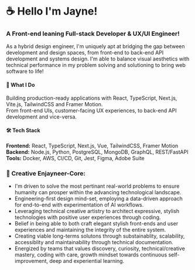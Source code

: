 
<div>
    <div className="max-w-4xl mx-auto p-8">
        <h1 className="text-3xl font-bold text-gray-900 leading-relaxed">☕️ Hello I'm Jayne! </h1>
        <h3>A Front-end leaning Full-stack Developer & UX/UI Engineer!</h3>
    </div>
    <div>
        <p className="text-gray-800 leading-relaxed">
           As a hybrid design engineer, I'm uniquely apt at bridging the gap between development and design spaces, from front-end to back-end API development and systems design. 
           I'm able to balance visual aesthetics with technical performance in my problem solving and solutioning to bring web software to life!
        </p>
  </div>
<div> 

</div>
  <h4 classname="font-bold">🚀 What I Do</h4>
  <p>Building production-ready applications with React, TypeScript, Next.js, Vite.js, TailwindCSS and Framer Motion. 
  <br> From front-end UIs, customer-facing UX experiences, to back-end API development and vice-versa.</p>
  
  <h4 classname="font-bold">🛠️ Tech Stack</h4>
  <p></p><b>Frontend:</b> React, TypeScript, Next.js, Vue, TailwindCSS, Framer Motion
      <br><b>Backend:</b> Node.js, Python, PostgreSQL, MongoDB, GraphQL, REST/FastAPI
      <br><b>Tools:</b> Docker, AWS, CI/CD, Git, Jest, Figma, Adobe Suite
  </p>
</div>

<div>
    <h3 className="text-3xl font-bold text-gray-900 leading-relaxed">🫶 Creative Enjayneer-Core:</h3>
    <ul>
      <li>I'm driven to solve the most pertinant real-world problems to ensure humanity can prosper within the advancing technological landscape.</li>
      <li>Engineering-first design mind-set, employing a data-driven approach for end-to-end with experimentation of AI workflows.</li>
      <li>Leveraging technical creative artistry to architect expressive, stylish technologies with positive user experiences through coding.</li>
      <li>Belief in being able to both craft elegant stylish front-ends and user experiences and maintaining the integrity of the entire system.</li>
      <li>Creating viable long-terms solutons through substainablity, scalability, accessiblity and maintainability through technical documentation. </li>
      <li>Energized by teams that values discovery, curiosity, technical/creative mastery, coding with care, growth mindset towards continuous self-improvement, deep and experiential learning.</li>
    </ul>
</div>
